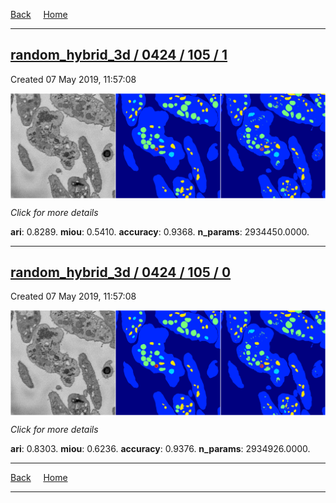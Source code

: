 
[Back](..)&nbsp;&nbsp;&nbsp;&nbsp;&nbsp;[Home](https://leapmanlab.github.io/snapshots)

---

<div class="summary"><a href="1"><h2>random_hybrid_3d / 0424 / 105 / 1</h2></a><p>Created 07 May 2019, 11:57:08
</p><a href="1"><img src="1/media/summary.png" align="center"></a><p>
<i>Click for more details</i>
</p></div>

**ari**: 0.8289. **miou**: 0.5410. **accuracy**: 0.9368. **n_params**: 2934450.0000. 

---

<div class="summary"><a href="0"><h2>random_hybrid_3d / 0424 / 105 / 0</h2></a><p>Created 07 May 2019, 11:57:08
</p><a href="0"><img src="0/media/summary.png" align="center"></a><p>
<i>Click for more details</i>
</p></div>

**ari**: 0.8303. **miou**: 0.6236. **accuracy**: 0.9376. **n_params**: 2934926.0000. 

---

[Back](..)&nbsp;&nbsp;&nbsp;&nbsp;&nbsp;[Home](https://leapmanlab.github.io/snapshots)

---